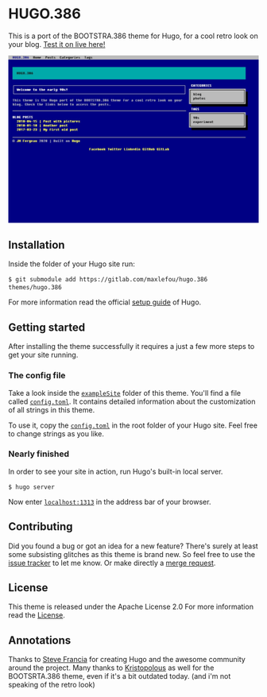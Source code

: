 # HUGO.386
This is a port of the BOOTSTRA.386 theme for Hugo, for a cool retro look on your blog. [Test it on live here!](//maxlefou.gitlab.io/hugo.386-test/)

![Example of Hugo blog with the theme](screenshot.jpg)

## Installation
Inside the folder of your Hugo site run:

    $ git submodule add https://gitlab.com/maxlefou/hugo.386 themes/hugo.386

For more information read the official [setup guide](//gohugo.io/overview/installing/) of Hugo.


## Getting started

After installing the theme successfully it requires a just a few more steps to get your site running.


### The config file

Take a look inside the [`exampleSite`](//gitlab.com/maxlefou/hugo.386/tree/master/exampleSite) folder of this theme. You'll find a file called [`config.toml`](//gitlab.com/maxlefou/hugo.386/blob/master/exampleSite/config.toml).
It contains detailed information about the customization of all strings in this theme. 

To use it, copy the [`config.toml`](//gitlab.com/maxlefou/hugo.386/blob/master/exampleSite/config.toml) in the root folder of your Hugo site. Feel free to change strings as you like.


### Nearly finished

In order to see your site in action, run Hugo's built-in local server. 

    $ hugo server

Now enter [`localhost:1313`](http://localhost:1313) in the address bar of your browser.


## Contributing

Did you found a bug or got an idea for a new feature? There's surely at least some subsisting glitches as this theme is brand new. So feel free to use the [issue tracker](//gitlab.com/maxlefou/hugo.386/issues) to let me know. Or make directly a [merge request](//gitlab.com/maxlefou/hugo.386/pulls).


## License

This theme is released under the Apache License 2.0 For more information read the [License](//github.com/digitalcraftsman/hugo-freelancer-theme/blob/master/LICENSE).


## Annotations

Thanks to [Steve Francia](//github.com/spf13) for creating Hugo and the awesome community around the project. Many thanks to [Kristopolous](//github.com/kristopolous) as well for the BOOTSRTA.386 theme, even if it's a bit outdated today. (and i'm not speaking of the retro look)